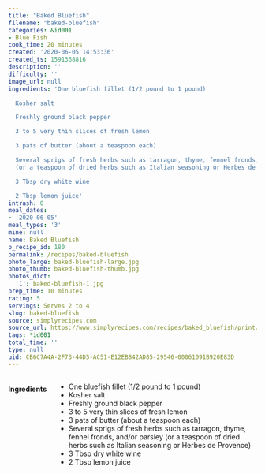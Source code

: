 ```yaml
---
title: "Baked Bluefish"
filename: "baked-bluefish"
categories: &id001
- Blue Fish
cook_time: 20 minutes
created: '2020-06-05 14:53:36'
created_ts: 1591368816
description: ''
difficulty: ''
image_url: null
ingredients: 'One bluefish fillet (1/2 pound to 1 pound)

  Kosher salt

  Freshly ground black pepper

  3 to 5 very thin slices of fresh lemon

  3 pats of butter (about a teaspoon each)

  Several sprigs of fresh herbs such as tarragon, thyme, fennel fronds, and/or parsley
  (or a teaspoon of dried herbs such as Italian seasoning or Herbes de Provence)

  3 Tbsp dry white wine

  2 Tbsp lemon juice'
intrash: 0
meal_dates:
- '2020-06-05'
meal_types: '3'
mine: null
name: Baked Bluefish
p_recipe_id: 180
permalink: /recipes/baked-bluefish
photo_large: baked-bluefish-large.jpg
photo_thumb: baked-bluefish-thumb.jpg
photos_dict:
  '1': baked-bluefish-1.jpg
prep_time: 10 minutes
rating: 5
servings: Serves 2 to 4
slug: baked-bluefish
source: simplyrecipes.com
source_url: https://www.simplyrecipes.com/recipes/baked_bluefish/print/
tags: *id001
total_time: ''
type: null
uid: CB6C7A4A-2F73-44D5-AC51-E12EB842AD85-29546-00061091B920E83D
---
```

<div class="large-8 medium-7 columns" id="writeup">	</div><!-- #writeup -->
</div><!-- #row-one -->
<div class="row" id="row-two">	<div class="medium-4 small-5 columns" id="ingredients"><h4>Ingredients</h4><div class="box box-ingredients content"><ul>
<li>One bluefish fillet (1/2 pound to 1 pound)</li>
<li>Kosher salt</li>
<li>Freshly ground black pepper</li>
<li>3 to 5 very thin slices of fresh lemon</li>
<li>3 pats of butter (about a teaspoon each)</li>
<li>Several sprigs of fresh herbs such as tarragon, thyme, fennel fronds, and/or parsley (or a teaspoon of dried herbs such as Italian seasoning or Herbes de Provence)</li>
<li>3 Tbsp dry white wine</li>
<li>2 Tbsp lemon juice</li>
</ul>
</div>	</div>	<div class="medium-6 small-7 columns" id="directions">	</div>